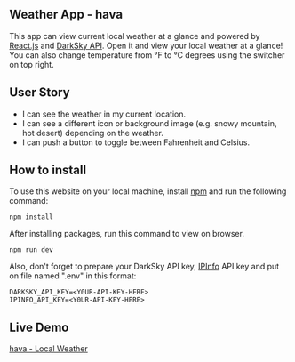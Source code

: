 ## Weather App - hava

This app can view current local weather at a glance and powered by [React.js](https://reactjs.org/) and [DarkSky API](https://darksky.net/dev/docs). Open it and view your local weather at a glance! You can also change temperature from °F to °C degrees using the switcher on top right.

## User Story
- I can see the weather in my current location.
- I can see a different icon or background image (e.g. snowy mountain, hot desert) depending on the weather.
- I can push a button to toggle between Fahrenheit and Celsius.

## How to install
To use this website on your local machine, install [npm](https://github.com/npm/npm) and run the following command:
```
npm install
```
After installing packages, run this command to view on browser.
```
npm run dev
```
Also, don't forget to prepare your DarkSky API key, [IPInfo](https://ipinfo.io/) API key and put on file named ".env" in this format:
```
DARKSKY_API_KEY=<Y0UR-API-KEY-HERE>
IPINFO_API_KEY=<Y0UR-API-KEY-HERE>
```

## Live Demo
[hava - Local Weather](http://hava-weather.herokuapp.com/)
